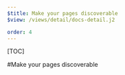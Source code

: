```yaml
---
$title: Make your pages discoverable
$view: /views/detail/docs-detail.j2

order: 4
---
```


[TOC]

#Make your pages discoverable
